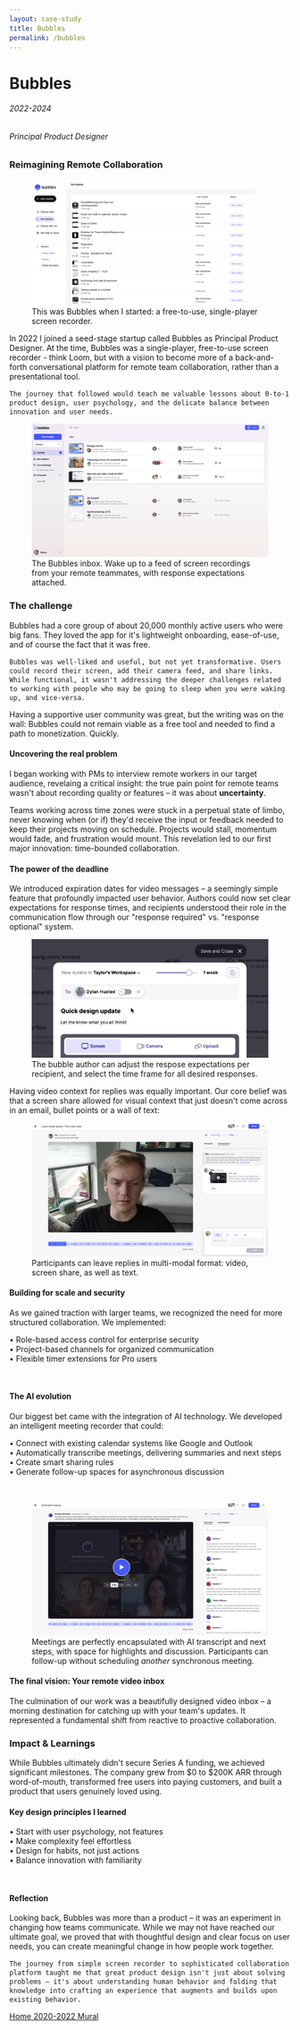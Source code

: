 ```yaml
---
layout: case-study
title: Bubbles
permalink: /bubbles
---
```


<div class="page-hero-wrapper">
  <div class="slideshow">
    <div class="slide__bg slide__bg--8"></div>
    <h1 class="word">Bubbles</h1>
  </div>
  <h6 class="page-subhead-timespan">
    2022-2024
  </h6>
  <h6 class="page-subhead-responsibilities">
    Principal Product Designer
  </h6>
</div>


<div class="page-body-wrapper">
  <h3 class="page-body-subhead">
    Reimagining Remote Collaboration
  </h3>
  <figure class="figure-pullout">
    <img src="img/bubbles/before1.png" width="400" class="bubbles-before" alt="Image showing bubbles dashboard when I started" />
    <figcaption class="case-study-caption">This was Bubbles when I started: a free-to-use, single-player screen recorder.
    </figcaption>
  </figure>
  <p class="page-body-copy">
    In 2022 I joined a seed-stage startup called Bubbles as Principal Product Designer. At the time, Bubbles was a single-player, free-to-use screen recorder - think Loom, but with a vision to become more of a back-and-forth conversational platform for remote team collaboration, rather than a presentational tool.

    The journey that followed would teach me valuable lessons about 0-to-1 product design, user psychology, and the delicate balance between innovation and user needs.
  </p>
  <figure class="figure-inline">
    <img src="img/bubbles/activity.png" class="bubbles-inbox" alt="The bubbles activity inbox ahowing new videos" />
    <figcaption class="case-study-caption">The Bubbles inbox. Wake up to a feed of screen recordings from your remote teammates, with response expectations attached.</figcaption>
  </figure>
  <h3 class="page-body-subhead">
    The challenge
  </h3>
  <p class="page-body-copy">
    Bubbles had a core group of about 20,000 monthly active users who were big fans. They loved the app for it's lightweight onboarding, ease-of-use, and of course the fact that it was  free.

    Bubbles was well-liked and useful, but not yet transformative. Users could record their screen, add their camera feed, and share links. While functional, it wasn't addressing the deeper challenges related to working with people who may be going to sleep when you were waking up, and vice-versa.
  </p>
  <p class="page-body-copy">
    Having a supportive user community was great, but the writing was on the wall: Bubbles could not remain viable as a free tool and needed to find a path to monetization. Quickly.
  </p>
  <h4 class="page-body-interior-subhead">
    Uncovering the real problem
  </h4>
  <p class="page-body-copy">
    I began working with PMs to interview remote workers in our target audience, revelaing a critical insight: the true pain point for remote teams wasn't about recording quality or features – it was about <strong>uncertainty</strong>. 
  </p>
  <p class="page-body-copy">
    Teams working across time zones were stuck in a perpetual state of limbo, never knowing when (or if) they'd receive the input or feedback needed to keep their projects moving on schedule. Projects would stall, momentum would fade, and frustration would mount. This revelation led to our first major innovation: time-bounded collaboration.
  </p>
  <h4 class="page-body-interior-subhead">
    The power of the deadline
  </h4>
  <p class="page-body-copy">
    We introduced expiration dates for video messages – a seemingly simple feature that profoundly impacted user behavior. Authors could now set clear expectations for response times, and recipients understood their role in the communication flow through our "response required" vs. "response optional" system.
  </p>
  <figure class="figure-inline">
    <img src="img/bubbles/timer1.gif" class="bubbles-timer" alt="The bubble author adjusting the respose expectations and time frame for the desired response" />
    <figcaption class="case-study-caption">The bubble author can adjust the respose expectations per recipient, and select the time frame for all desired responses.</figcaption>
  </figure>
  <p class="page-body-copy">
    Having video context for replies was equally important. Our core belief was that a screen share allowed for visual context that just doesn't come across in an email, bullet points or a wall of text:
  </p>
  <figure class="figure-inline">
    <img src="img/bubbles/video-reply.png" class="bubbles-video-reply" alt="Participants can leave replies in the form of video and screen share as well as text." />
    <figcaption class="case-study-caption">Participants can leave replies in multi-modal format: video, screen share, as well as text.</figcaption>
  </figure>
  <h4 class="page-body-interior-subhead">
    Building for scale and security
  </h4>
  <p class="page-body-copy">
    As we gained traction with larger teams, we recognized the need for more structured collaboration. We implemented:
  </p>
  <p class="page-body-copy">
      • Role-based access control for enterprise security<br/>
      • Project-based channels for organized communication<br/>
      • Flexible timer extensions for Pro users<br/>
  </p>
  <br/>
  <h4 class="page-body-interior-subhead">
    The AI evolution
  </h4>
  <p class="page-body-copy">
    Our biggest bet came with the integration of AI technology. We developed an intelligent meeting recorder that could:
  </p>
  <p class="page-body-copy">
    • Connect with existing calendar systems like Google and Outlook<br/>
    • Automatically transcribe meetings, delivering summaries and next steps<br/>
    • Create smart sharing rules<br/>
    • Generate follow-up spaces for asynchronous discussion<br/>
  </p>
  <br/>
  <figure class="figure-inline">
    <img src="img/bubbles/notetaker.png" class="bubbles-notetaker" alt="Meetings are perfectly encapsulated with AI transcript and next steps, with a space for highlights and discussion. Participants can follow-up without scheduling <em>another</em> synchronous meeting." />
    <figcaption class="case-study-caption">Meetings are perfectly encapsulated with AI transcript and next steps, with space for highlights and discussion. Participants can follow-up without scheduling <em>another</em> synchronous meeting.</figcaption>
  </figure>
  <h4 class="page-body-interior-subhead">
    The final vision: Your remote video inbox
  </h4>
  <p class="page-body-copy">
    The culmination of our work was a beautifully designed video inbox – a morning destination for catching up with your team's updates. It represented a fundamental shift from reactive to proactive collaboration.
  </p>
  <h3 class="page-body-subhead">
    Impact & Learnings
  </h3>
  <p class="page-body-copy">
    While Bubbles ultimately didn't secure Series A funding, we achieved significant milestones. The company grew from $0 to $200K ARR through word-of-mouth, transformed free users into paying customers, and built a product that users genuinely loved using.
  </p>
  <h4 class="page-body-interior-subhead">
    Key design principles I learned
  </h4>
  <p class="page-body-copy">
  • Start with user psychology, not features<br/>
  • Make complexity feel effortless<br/>
  • Design for habits, not just actions<br/>
  • Balance innovation with familiarity<br/>
  </p>
  <br/>
  <h4 class="page-body-interior-subhead">
    Reflection
  </h4>
  <p class="page-body-copy">
    Looking back, Bubbles was more than a product – it was an experiment in changing how teams communicate. While we may not have reached our ultimate goal, we proved that with thoughtful design and clear focus on user needs, you can create meaningful change in how people work together.

    The journey from simple screen recorder to sophisticated collaboration platform taught me that great product design isn't just about solving problems – it's about understanding human behavior and folding that knowledge into crafting an experience that augments and builds upon existing behavior.
  </p>
  
  <nav class="case-study-end-nav">
    <a href="/" class="case-study-previous-link">
      Home
    </a>
    <a href="/mural" class="case-study-next-link freelance-next-link">
      <span class="next-link-timespan">
        2020-2022
      </span>
      Mural
    </a>
  </nav>





<script>
  {
    const effects = [
      {
        options: {
          shapeColors: ['#A2D48B','#a375dc','#f14c4f','#90c9f9','#fbb041'],
          shapesOnTop: true
        },
        hide: {
          shapesAnimationOpts: {
            duration: 50,
            easing: 'easeOutExpo',
            translateX: t => t.dataset.tx,
            translateY: t => t.dataset.ty,
            scale: 0,
            rotate: 0,
            opacity: {
              value: 0,
              duration: 50,
              easing: 'linear'
            }
          }
        },
        show: {
          shapesAnimationOpts: {
            duration: () => anime.random(1000,3000),
            delay: (t,i) => i*20,
            easing: 'easeOutElastic',
            translateX: t => {
              const tx = anime.random(-250,250);
              t.dataset.tx = tx;
              return [0,tx];
            },
            translateY: t => {
              const ty = anime.random(-250,250);
              t.dataset.ty = ty;
              return [0,ty];
            },
            scale: t => {
              const s = randomBetween(0.1,0.6);
              t.dataset.s = s;
              return [s,s];
            },
            rotate: () => anime.random(-90,90),
            opacity: {
              value: .6,
              duration: 1000,
              easing: 'linear'
            }
          }
        }
      },
    ];

    class Slideshow {
      constructor(el) {
        this.DOM = {};
        this.DOM.el = el;
        this.DOM.slides = Array.from(this.DOM.el.querySelectorAll('.slide'));
        this.DOM.bgs = Array.from(this.DOM.el.querySelectorAll('.slide__bg'));
        this.DOM.words = Array.from(this.DOM.el.querySelectorAll('.word'));
        this.slidesTotal = this.DOM.slides.length;
        this.current = 0;
        this.words = [];
        this.DOM.words.forEach((word, pos) => {
          this.words.push(new Word(word, effects[pos].options));
        });

        this.isAnimating = true;
        this.words[this.current].show(effects[this.current].show).then(() => this.isAnimating = false);
      }
      show(direction) {
        if ( this.isAnimating ) return;
        this.isAnimating = true;

        let newPos;
        let currentPos = this.current;
        if ( direction === 'next' ) {
          newPos = currentPos < this.slidesTotal - 1 ? currentPos+1 : 0;
        }
        else if ( direction === 'prev' ) {
          newPos = currentPos > 0 ? currentPos-1 : this.slidesTotal - 1;
        }

        this.DOM.slides[newPos].style.opacity = 1;
        this.DOM.bgs[newPos].style.transform = 'none';
        anime({
          targets: this.DOM.bgs[currentPos],
          duration: 600,
          easing: [0.2,1,0.3,1],
          translateY: ['0%', direction === 'next' ? '-100%' : '100%'],
          complete: () => {
            this.DOM.slides[currentPos].classList.remove('slide--current');
            this.DOM.slides[currentPos].style.opacity = 0;
            this.DOM.slides[newPos].classList.add('slide--current');
            this.words[newPos].show(effects[newPos].show).then(() => this.isAnimating = false);
          }
        });

        this.words[newPos].hide();
        this.words[this.current].hide(effects[currentPos].hide).then(() => {

          this.current = newPos;
        });
      }
      }

    const slideshow = new Slideshow(document.querySelector('.slideshow'));
    document.querySelector('.slidenav__item--prev').addEventListener('click', () => slideshow.show('prev') );
    document.querySelector('.slidenav__item--next').addEventListener('click', () => slideshow.show('next') );
    document.addEventListener('keydown', (ev) => {
      const keyCode = ev.keyCode || ev.which;
      if ( keyCode === 37 ) {
        slideshow.show('prev');
      }
      else if ( keyCode === 39 ) {
        slideshow.show('next');
      }
    });
  }
</script>
